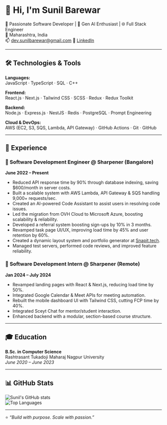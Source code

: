 # 👋 Hi, I'm Sunil Barewar

🚀 Passionate Software Developer | 🧠 Gen AI Enthusiast | 🌐 Full Stack Engineer  
📍 Maharashtra, India  
📫 [dev.sunilbarewar@gmail.com](mailto:dev.sunilbarewar@gmail.com)
🔗 [LinkedIn](https://linkedin.com/in/sunil-barewar) 

---

## 🛠️ Technologies & Tools

**Languages:**  
JavaScript · TypeScript · SQL · C++

**Frontend:**  
React.js · Next.js · Tailwind CSS · SCSS · Redux · Redux Toolkit

**Backend:**  
Node.js · Express.js · NestJS · Redis · PostgreSQL · Prompt Engineering

**Cloud & DevOps:**  
AWS (EC2, S3, SQS, Lambda, API Gateway) · GitHub Actions · Git · GitHub

---

## 💼 Experience

### 🔹 Software Development Engineer @ Sharpener (Bangalore)  
**June 2022 – Present**

- Reduced API response time by 90% through database indexing, saving $600/month in server costs.
- Built a scalable system with AWS Lambda, API Gateway & SQS handling 9,000+ requests/sec.
- Created an AI-powered Code Assistant to assist users in resolving code issues.
- Led the migration from OVH Cloud to Microsoft Azure, boosting scalability & reliability.
- Developed a referral system boosting sign-ups by 10% in 3 months.
- Revamped task page UI/UX, improving load time by 45% and user retention by 60%.
- Created a dynamic layout system and portfolio generator at [Snapit.tech](https://www.snapit.tech).
- Managed test servers, performed code reviews, and improved feature reliability.

### 🔹 Software Development Intern @ Sharpener (Remote)  
**Jan 2024 – July 2024**

- Revamped landing pages with React & Next.js, reducing load time by 50%.
- Integrated Google Calendar & Meet APIs for meeting automation.
- Rebuilt the mobile dashboard UI with Tailwind CSS, cutting FCP time by 40%.
- Integrated Sceyt Chat for mentor/student interaction.
- Enhanced backend with a modular, section-based course structure.

---

## 🎓 Education

**B.Sc. in Computer Science**  
Rashtrasant Tukadoji Maharaj Nagpur University  
_June 2020 – June 2023_

---

## 📊 GitHub Stats

![Sunil's GitHub stats](https://github-readme-stats.vercel.app/api?username=SunilBarewar&show_icons=true&theme=tokyonight)  
![Top Languages](https://github-readme-stats.vercel.app/api/top-langs/?username=SunilBarewar&layout=compact&theme=tokyonight)

---

⭐ _“Build with purpose. Scale with passion.”_  
